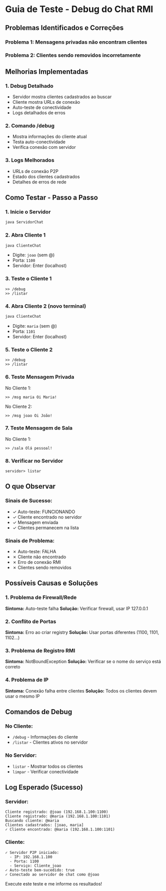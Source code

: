 # Guia de Teste - Debug do Chat RMI

## Problemas Identificados e Correções

### Problema 1: Mensagens privadas não encontram clientes
### Problema 2: Clientes sendo removidos incorretamente

## Melhorias Implementadas

### 1. Debug Detalhado
- Servidor mostra clientes cadastrados ao buscar
- Cliente mostra URLs de conexão
- Auto-teste de conectividade
- Logs detalhados de erros

### 2. Comando /debug
- Mostra informações do cliente atual
- Testa auto-conectividade
- Verifica conexão com servidor

### 3. Logs Melhorados
- URLs de conexão P2P
- Estado dos clientes cadastrados
- Detalhes de erros de rede

## Como Testar - Passo a Passo

### 1. Inicie o Servidor
```bash
java ServidorChat
```

### 2. Abra Cliente 1
```bash
java ClienteChat
```
- Digite: `joao` (sem @)
- Porta: `1100`
- Servidor: Enter (localhost)

### 3. Teste o Cliente 1
```
>> /debug
>> /listar
```

### 4. Abra Cliente 2 (novo terminal)
```bash
java ClienteChat
```
- Digite: `maria` (sem @)
- Porta: `1101`
- Servidor: Enter (localhost)

### 5. Teste o Cliente 2
```
>> /debug
>> /listar
```

### 6. Teste Mensagem Privada
No Cliente 1:
```
>> /msg maria Oi Maria!
```

No Cliente 2:
```
>> /msg joao Oi João!
```

### 7. Teste Mensagem de Sala
No Cliente 1:
```
>> /sala Olá pessoal!
```

### 8. Verificar no Servidor
```
servidor> listar
```

## O que Observar

### Sinais de Sucesso:
- ✓ Auto-teste: FUNCIONANDO
- ✓ Cliente encontrado no servidor
- ✓ Mensagem enviada
- ✓ Clientes permanecem na lista

### Sinais de Problema:
- ✗ Auto-teste: FALHA
- ✗ Cliente não encontrado
- ✗ Erro de conexão RMI
- ✗ Clientes sendo removidos

## Possíveis Causas e Soluções

### 1. Problema de Firewall/Rede
**Sintoma:** Auto-teste falha
**Solução:** Verificar firewall, usar IP 127.0.0.1

### 2. Conflito de Portas
**Sintoma:** Erro ao criar registry
**Solução:** Usar portas diferentes (1100, 1101, 1102...)

### 3. Problema de Registro RMI
**Sintoma:** NotBoundException
**Solução:** Verificar se o nome do serviço está correto

### 4. Problema de IP
**Sintoma:** Conexão falha entre clientes
**Solução:** Todos os clientes devem usar o mesmo IP

## Comandos de Debug

### No Cliente:
- `/debug` - Informações do cliente
- `/listar` - Clientes ativos no servidor

### No Servidor:
- `listar` - Mostrar todos os clientes
- `limpar` - Verificar conectividade

## Log Esperado (Sucesso)

### Servidor:
```
Cliente registrado: @joao (192.168.1.100:1100)
Cliente registrado: @maria (192.168.1.100:1101)
Buscando cliente: @maria
Clientes cadastrados: [joao, maria]
✓ Cliente encontrado: @maria (192.168.1.100:1101)
```

### Cliente:
```
✓ Servidor P2P iniciado:
  - IP: 192.168.1.100
  - Porta: 1100
  - Serviço: Cliente_joao
✓ Auto-teste bem-sucedido: true
✓ Conectado ao servidor de chat como @joao
```

Execute este teste e me informe os resultados!
